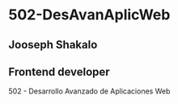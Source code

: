 # 502-DesAvanAplicWeb

## Jooseph Shakalo
## Frontend developer

502 - Desarrollo Avanzado de Aplicaciones Web
